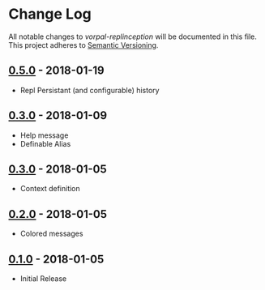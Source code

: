 # Change Log

All notable changes to *vorpal-replinception* will be documented in this file.
This project adheres to [Semantic Versioning](http://semver.org/).

## [0.5.0] - 2018-01-19
- Repl Persistant (and configurable) history

## [0.3.0] - 2018-01-09
- Help message
- Definable Alias

## [0.3.0] - 2018-01-05
- Context definition

## [0.2.0] - 2018-01-05
- Colored messages

## [0.1.0] - 2018-01-05
- Initial Release

[unreleased]: https://github.com/AdrieanKhisbe/vorpal-REPLinception/compare/v0.5.0...HEAD
[0.5.0]: https://github.com/AdrieanKhisbe/vorpal-REPLinception/compare/v0.4.0...v0.5.0
[0.4.0]: https://github.com/AdrieanKhisbe/vorpal-REPLinception/compare/v0.3.0...v0.4.0
[0.3.0]: https://github.com/AdrieanKhisbe/vorpal-REPLinception/compare/v0.2.0...v0.3.0
[0.2.0]: https://github.com/AdrieanKhisbe/vorpal-REPLinception/compare/v0.1.0...v0.2.0
[0.1.0]: https://github.com/AdrieanKhisbe/vorpal-REPLinception/compare/9b9ae33...v0.1.0
